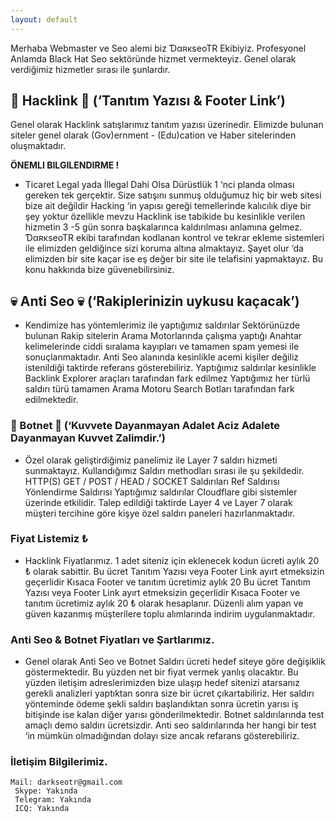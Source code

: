```yaml
---
layout: default
---
```


Merhaba Webmaster ve Seo alemi biz ƊαʀĸѕeoTR Ekibiyiz. Profesyonel Anlamda Black Hat Seo sektöründe hizmet vermekteyiz. Genel olarak verdiğimiz hizmetler sırası ile şunlardır.

## 🚀 Hacklink 🚀 (‘Tanıtım Yazısı & Footer Link’)
Genel olarak Hacklink satışlarımız tanıtım yazısı üzerinedir. Elimizde bulunan siteler genel olarak (Gov)ernment - (Edu)cation ve Haber sitelerinden oluşmaktadır.

**ÖNEMLI BILGILENDIRME !**
 - Ticaret Legal yada İllegal Dahi Olsa Dürüstlük 1 ‘nci planda olması gereken tek gerçektir. Size satışını sunmuş olduğumuz hiç bir web sitesi bize ait değildir Hacking ‘in yapısı gereği temellerinde kalıcılık diye bir şey yoktur özellikle mevzu Hacklink ise tabikide bu kesinlikle verilen hizmetin 3 -5 gün sonra başkalarınca kaldırılması anlamına gelmez. ƊαʀĸѕeoTR ekibi tarafından kodlanan kontrol ve tekrar ekleme sistemleri ile elimizden geldiğince sizi koruma altına almaktayız. Şayet olur ‘da elimizden bir site kaçar ise eş değer bir site ile telafisini yapmaktayız. Bu konu hakkında bize güvenebilirsiniz.

## 💀 Anti Seo 💀 (‘Rakiplerinizin uykusu kaçacak’)
 - Kendimize has yöntemlerimiz ile yaptığımız saldırılar Sektörünüzde bulunan Rakip sitelerin Arama Motorlarında çalışma yaptığı Anahtar kelimelerinde ciddi sıralama kayıpları ve tamamen spam yemesi ile sonuçlanmaktadır. Anti Seo alanında kesinlikle acemi kişiler değiliz istenildiği taktirde referans gösterebiliriz. Yaptığımız saldırılar kesinlikle Backlink Explorer araçları tarafından fark edilmez Yaptığımız her türlü saldırı türü tamamen Arama Motoru Search Botları tarafından fark edilmektedir.

### 🔫 Botnet 🔫 (‘Kuvvete Dayanmayan Adalet Aciz Adalete Dayanmayan Kuvvet Zalimdir.’) 
- Özel olarak geliştirdiğimiz panelimiz ile Layer 7 saldırı hizmeti sunmaktayız. Kullandığımız Saldırı methodları sırası ile şu şekildedir. HTTP(S) GET / POST / HEAD / SOCKET Saldırıları Ref Saldırısı Yönlendirme Saldırısı Yaptığımız saldırılar Cloudflare gibi sistemler üzerinde etkilidir. Talep edildiği taktirde Layer 4 ve Layer 7 olarak müşteri tercihine göre kişye özel saldırı paneleri hazırlanmaktadır.

### Fiyat Listemiz ₺
- Hacklink Fiyatlarımız. 1 adet siteniz için eklenecek kodun ücreti aylık 20 ₺ olarak sabittir. Bu ücret Tanıtım Yazısı veya Footer Link ayırt etmeksizin geçerlidir Kısaca Footer ve tanıtım ücretimiz aylık 20 Bu ücret Tanıtım Yazısı veya Footer Link ayırt etmeksizin geçerlidir Kısaca Footer ve tanıtım ücretimiz aylık 20 ₺ olarak hesaplanır. Düzenli alım yapan ve güven kazanmış müşterilere toplu alımlarında indirim uygulanmaktadır.

### Anti Seo & Botnet Fiyatları ve Şartlarımız.
- Genel olarak Anti Seo ve Botnet Saldırı ücreti hedef siteye göre değişiklik göstermektedir. Bu yüzden net bir fiyat vermek yanlış olacaktır. Bu yüzden iletişim adreslerimizden bize ulaşıp hedef sitenizi atarsanız gerekli analizleri yaptıktan sonra size bir ücret çıkartabiliriz. Her saldırı yönteminde ödeme şekli saldırı başlandıktan sonra ücretin yarısı iş bitişinde ise kalan diğer yarısı gönderilmektedir. Botnet saldırılarında test amaçlı demo saldırı ücretsizdir. Anti seo saldırılarında her hangi bir test ‘in mümkün olmadığından dolayı size ancak refarans gösterebiliriz.

### İletişim Bilgilerimiz.
```
Mail: darkseotr@gmail.com
 Skype: Yakında
 Telegram: Yakında
 ICQ: Yakında
```
